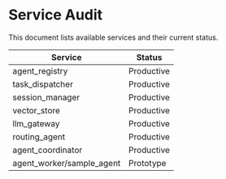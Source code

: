 # Service Audit

This document lists available services and their current status.

| Service | Status |
| --- | --- |
| agent_registry | Productive |
| task_dispatcher | Productive |
| session_manager | Productive |
| vector_store | Productive |
| llm_gateway | Productive |
| routing_agent | Productive |
| agent_coordinator | Productive |
| agent_worker/sample_agent | Prototype |
